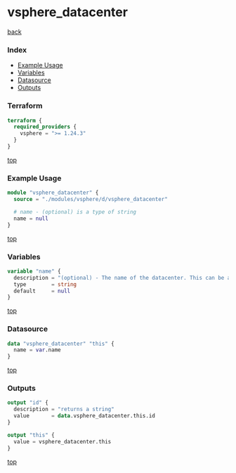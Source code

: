 # vsphere_datacenter

[back](../vsphere.md)

### Index

- [Example Usage](#example-usage)
- [Variables](#variables)
- [Datasource](#datasource)
- [Outputs](#outputs)

### Terraform

```terraform
terraform {
  required_providers {
    vsphere = ">= 1.24.3"
  }
}
```

[top](#index)

### Example Usage

```terraform
module "vsphere_datacenter" {
  source = "./modules/vsphere/d/vsphere_datacenter"

  # name - (optional) is a type of string
  name = null
}
```

[top](#index)

### Variables

```terraform
variable "name" {
  description = "(optional) - The name of the datacenter. This can be a name or path.\tCan be omitted if there is only one datacenter in your inventory."
  type        = string
  default     = null
}
```

[top](#index)

### Datasource

```terraform
data "vsphere_datacenter" "this" {
  name = var.name
}
```

[top](#index)

### Outputs

```terraform
output "id" {
  description = "returns a string"
  value       = data.vsphere_datacenter.this.id
}

output "this" {
  value = vsphere_datacenter.this
}
```

[top](#index)